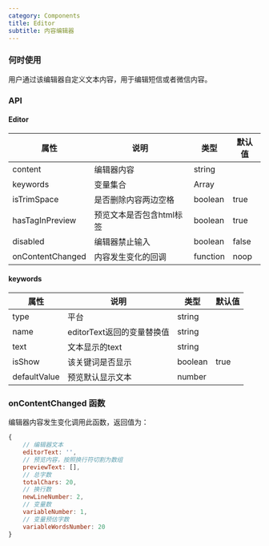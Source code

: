 ```yaml
---
category: Components
title: Editor
subtitle: 内容编辑器
---
```


### 何时使用
用户通过该编辑器自定义文本内容，用于编辑短信或者微信内容。

### API

#### Editor
| 属性 | 说明 | 类型 | 默认值 |
| --- | --- | --- | --- |
| content | 编辑器内容 | string |  |
| keywords | 变量集合 | Array |  |
| isTrimSpace | 是否删除内容两边空格 | boolean | true |
| hasTagInPreview | 预览文本是否包含html标签 | boolean | true |
| disabled | 编辑器禁止输入 | boolean | false |
| onContentChanged | 内容发生变化的回调 | function | noop |


#### keywords
| 属性 | 说明 | 类型 | 默认值 |
| --- | --- | --- | --- |
| type | 平台 | string |  |
| name | editorText返回的变量替换值 | string |  |
| text | 文本显示的text | string |  |
| isShow | 该关键词是否显示 | boolean | true |
| defaultValue | 预览默认显示文本 | number |  |

### onContentChanged 函数
编辑器内容发生变化调用此函数，返回值为：
```js
{
    // 编辑器文本
    editorText: '',
    // 预览内容，按照换行符切割为数组
    previewText: [],
    // 总字数
    totalChars: 20,
    // 换行数
    newLineNumber: 2,
    // 变量数
    variableNumber: 1,
    // 变量预估字数
    variableWordsNumber: 20
}
```
